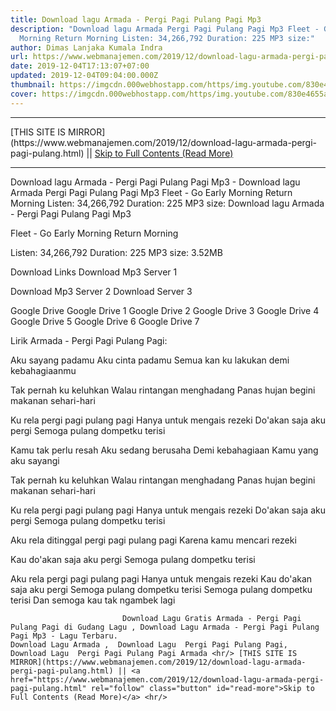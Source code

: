 ```yaml
---
title: Download lagu Armada - Pergi Pagi Pulang Pagi Mp3
description: "Download lagu Armada Pergi Pagi Pulang Pagi Mp3 Fleet - Go Early
  Morning Return Morning Listen: 34,266,792 Duration: 225 MP3 size:"
author: Dimas Lanjaka Kumala Indra
url: https://www.webmanajemen.com/2019/12/download-lagu-armada-pergi-pagi-pulang.html
date: 2019-12-04T17:13:07+07:00
updated: 2019-12-04T09:04:00.000Z
thumbnail: https://imgcdn.000webhostapp.com/https/img.youtube.com/830e4655a798c197c19df34e94768809.jpeg
cover: https://imgcdn.000webhostapp.com/https/img.youtube.com/830e4655a798c197c19df34e94768809.jpeg
---
```


<hr/> [THIS SITE IS MIRROR](https://www.webmanajemen.com/2019/12/download-lagu-armada-pergi-pagi-pulang.html) || <a href="https://www.webmanajemen.com/2019/12/download-lagu-armada-pergi-pagi-pulang.html" rel="follow" class="button" id="read-more">Skip to Full Contents (Read More)</a> <hr/> Download lagu Armada - Pergi Pagi Pulang Pagi Mp3 - Download lagu Armada Pergi Pagi Pulang Pagi Mp3 Fleet - Go Early Morning Return Morning Listen: 34,266,792 Duration: 225 MP3 size: Download lagu Armada - Pergi Pagi Pulang Pagi Mp3

  Fleet - Go Early Morning Return Morning 

  Listen: 34,266,792 
  Duration: 225 
  MP3 size: 3.52MB 

  Download Links 
  Download Mp3 Server 1 

  Download Mp3 Server 2 
  Download Server 3 


  Google Drive   Google Drive 1 
  Google Drive 2 
  Google Drive 3 
  Google Drive 4 
  Google Drive 5 
  Google Drive 6 
  Google Drive 7 


                             
Lirik Armada - Pergi Pagi Pulang Pagi:
                             
Aku sayang padamu
  Aku cinta padamu
  Semua kan ku lakukan demi kebahagiaanmu
  
  Tak pernah ku keluhkan
  Walau rintangan menghadang
  Panas hujan begini makanan sehari-hari
  
  Ku rela pergi pagi pulang pagi
  Hanya untuk mengais rezeki
  Do'akan saja aku pergi
  Semoga pulang dompetku terisi
  
  Kamu tak perlu resah
  Aku sedang berusaha
  Demi kebahagiaan
  Kamu yang aku sayangi
  
  Tak pernah ku keluhkan
  Walau rintangan menghadang
  Panas hujan begini makanan sehari-hari
  
  Ku rela pergi pagi pulang pagi
  Hanya untuk mengais rezeki
  Do'akan saja aku pergi
  Semoga pulang dompetku terisi
  
  Aku rela ditinggal pergi pagi pulang pagi
  Karena kamu mencari rezeki
  
  Kau do'akan saja aku pergi
  Semoga pulang dompetku terisi
  
  Aku rela pergi pagi pulang pagi
  Hanya untuk mengais rezeki
  Kau do'akan saja aku pergi
  Semoga pulang dompetku terisi
  Semoga pulang dompetku terisi
  Dan semoga kau tak ngambek lagi                                 
                                 
                             Download Lagu Gratis Armada - Pergi Pagi Pulang Pagi di Gudang Lagu , Download Lagu Armada - Pergi Pagi Pulang Pagi Mp3 - Lagu Terbaru.                                                         Download Lagu Armada ,  Download Lagu  Pergi Pagi Pulang Pagi,  Download Lagu  Pergi Pagi Pulang Pagi Armada <hr/> [THIS SITE IS MIRROR](https://www.webmanajemen.com/2019/12/download-lagu-armada-pergi-pagi-pulang.html) || <a href="https://www.webmanajemen.com/2019/12/download-lagu-armada-pergi-pagi-pulang.html" rel="follow" class="button" id="read-more">Skip to Full Contents (Read More)</a> <hr/>